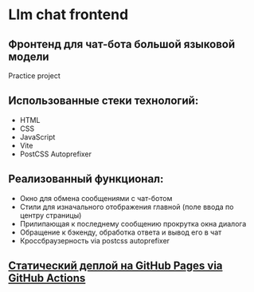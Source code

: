 # Llm chat frontend
## Фронтенд для чат-бота большой языковой модели
Practice project

## Использованные стеки технологий:

- HTML
- CSS
- JavaScript
- Vite
- PostCSS Autoprefixer

## Реализованный функционал:

- Окно для обмена сообщениями с чат-ботом
- Стили для изначального отображения главной (поле ввода по центру страницы)
- Прилипающая к последнему сообщению прокрутка окна диалога
- Обращение к бэкенду, обработка ответа и вывод его в чат
- Кроссбраузерность via postcss autoprefixer

## [Статический деплой на GitHub Pages via GitHub Actions](https://arginp.github.io/llm-frontend/)
 
   
